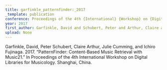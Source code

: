 ```yaml
---
title: garfinkle_patternfinder:_2017
_template: publication
conference: Proceedings of the 4th {International} {Workshop} on {Digital} {Libraries} for {Musicology}
year: 2017
first_author: Garfinkle, David and Schubert, Peter and Arthur, Claire and Cumming, Julie and Fujinaga, Ichiro
upload: None
---
```

Garfinkle, David, Peter Schubert, Claire Arthur, Julie Cumming, and Ichiro Fujinaga. 2017. “PatternFinder: Content-Based Music Retrieval with Music21.” In Proceedings of the 4th International Workshop on Digital Libraries for Musicology. Shanghai, China.